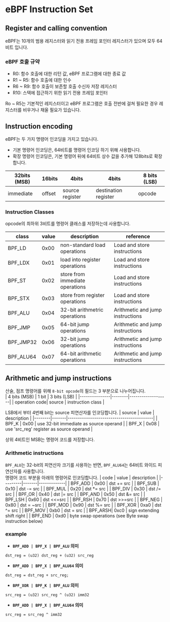 # eBPF Instruction Set

## Register and calling convention
eBPF는 10개의 범용 레지스터와 읽기 전용 프레임 포인터 레지스터가 있으며 모두 64비트 입니다.

### eBPF 호출 규약
* R0: 함수 호출에 대한 리턴 값, eBPF 프로그램에 대한 종료 값
* R1 ~ R5: 함수 호출에 대한 인수
* R6 ~ R9: 함수 호출이 보존할 호출 수신자 저장 레지스터
* R10: 스택에 접근하기 위한 읽기 전용 프레임 포인터

Ro ~ R5는 기본적인 레지스터이고 eBPF 프로그램은 호출 전반에 걸쳐 필요한 경우 레지스터를 비우거나 채울 필요가 있습니다.

## Instruction encoding
eBPF는 두 가지 명령어 인코딩을 가지고 있습니다.
* 기본 명령어 인코딩은, 64비트를 명령어 인코딩 하기 위해 사용합니다.
* 확장 명령어 인코딩은, 기본 명령어 뒤에 64비트 상수 값을 추가해 128bits로 확장합니다.

| 32bits (MSB) | 16bits |    4bits        | 4bits | 8 bits (LSB) |
|--------------|--------|-----------------|----------------------|--------------|
| immediate    | offset | source register | destination register | opcode |

### Instruction Classes
opcode의 최하위 3비트를 명령어 클래스를 저장하는데 사용합니다.

| class  | value | description                  | reference |
|--------|-------|------------------------------|-----------|
| BPF_LD | 0x00  | non-standard load operations | Load and store instructions |
| BPF_LDX | 0x01 | load into register operations | Load and store instructions |
| BPF_ST | 0x02 | store from immediate operations | Load and store instructions |
| BPF_STX | 0x03 | store from register operations | Load and store instructions |
| BPF_ALU | 0x04 | 32-bit arithmetric operations | Arithmetic and jump instructions |
| BPF_JMP | 0x05 | 64-bit jump operations | Arithmetic and jump instructions |
| BPF_JMP32 | 0x06 | 32-bit jump operations | Arithmetic and jump instructions
| BPF_ALU64 | 0x07 | 64-bit arithmetic operations | Arithmetic and jump instructions |

## Arithmetic and jump instructions
산술, 점프 명령어를 위해 `8-bit opcode`의 필드는 3 부분으로 나누어집니다.\
| 4  bits (MSB) | 1 bit  | 3 bits (LSB)      |
|---------------|--------|-------------------|
| operation code| source | instruction class |

LSB에서 부터 4번째 bit는 source 피연산자를 인코딩합니다.
| source | value | description                              |
|--------|-------|------------------------------------------|
| BPF_K  | 0x00  | use 32-bit immediate as source operand   |
| BPF_X  | 0x08  | use 'src_reg' register as source operand |

상위 4비트인 MSB는 명령어 코드를 저장합니다.

### Arithmetic instructions
`BPF_ALU`는 32-bit의 피연산자 크기를 사용하는 반면, `BPF_ALU64`는 64비트 와이드 피연산자를 사용합니다.\
명령어 코드 부분을 아래의 명령어로 인코딩합니다.
| code    | value | description |
|---------|-------|-------------|
| BPF_ADD | 0x00  | dst += src  |
| BPF_SUB | 0x10  | dst -= src  |
| BPF_MUL | 0x20  | dst *= src  |
| BPF_DIV | 0x30  | dst /= src  |
| BPF_OR  | 0x40  | dst |= src  |
| BPF_AND | 0x50  | dst &= src  |
| BPF_LSH | 0x60  | dst <<=src  |
| BPF_RSH | 0x70  | dst >>=src  |
| BPF_NEG | 0x80  | dst = ~src  |
| BPF_MOD | 0x90  | dst %= src  |
| BPF_XOR | 0xa0  | dst ^= src  |
| BPF_MOV | 0xb0  | dst = src   |
| BPF_ARSH| 0xc0  | sign extending shift right |
| BPF_END | 0xd0  | byte swap operations (see Byte swap instruction below)

### example
* **`BPF_ADD | BPF_X | BPF_ALU` 의미**
```shell
dst_reg = (u32) dst_reg + (u32) src_reg
```

* **`BPF_ADD | BPF_X | BPF_ALU64` 의미**
```shell
dst_reg = dst_reg + src_reg;
```

* **`BPF_XOR | BPF_K | BPF_ALU` 의미**
```shell
src_reg = (u32) src_reg ^ (u32) imm32
```

* **`BPF_ADD | BPF_X | BPF_ALU64` 의미**
```shell
src_reg = src_reg ^ imm32
```
